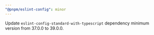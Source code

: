 ```yaml
---
"@pnpm/eslint-config": minor
---
```


Update `eslint-config-standard-with-typescript` dependency minimum version from 37.0.0 to 39.0.0.
